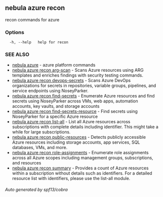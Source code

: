 ## nebula azure recon

recon commands for azure

### Options

```
  -h, --help   help for recon
```

### SEE ALSO

* [nebula azure](nebula_azure.md)	 - azure platform commands
* [nebula azure recon arg-scan](nebula_azure_recon_arg-scan.md)	 - Scans Azure resources using ARG templates and enriches findings with security testing commands.
* [nebula azure recon devops-secrets](nebula_azure_recon_devops-secrets.md)	 - Scans Azure DevOps organizations for secrets in repositories, variable groups, pipelines, and service endpoints using NoseyParker.
* [nebula azure recon find-secrets](nebula_azure_recon_find-secrets.md)	 - Enumerate Azure resources and find secrets using NoseyParker across VMs, web apps, automation accounts, key vaults, and storage accounts
* [nebula azure recon find-secrets-resource](nebula_azure_recon_find-secrets-resource.md)	 - Find secrets using NoseyParker for a specific Azure resource
* [nebula azure recon list-all](nebula_azure_recon_list-all.md)	 - List all Azure resources across subscriptions with complete details including identifier. This might take a while for large subscriptions.
* [nebula azure recon public-resources](nebula_azure_recon_public-resources.md)	 - Detects publicly accessible Azure resources including storage accounts, app services, SQL databases, VMs, and more.
* [nebula azure recon role-assignments](nebula_azure_recon_role-assignments.md)	 - Enumerate role assignments across all Azure scopes including management groups, subscriptions, and resources
* [nebula azure recon summary](nebula_azure_recon_summary.md)	 - Provides a count of Azure resources within a subscription without details such as identifiers. For a detailed resource list with identifiers, please use the list-all module.

###### Auto generated by spf13/cobra
